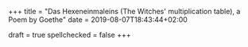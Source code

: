 +++
title = "Das Hexeneinmaleins (The Witches' multiplication table), a Poem by Goethe"
date = 2019-08-07T18:43:44+02:00

draft = true
spellchecked = false
+++
